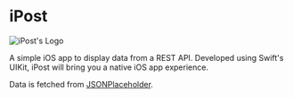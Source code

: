 # iPost

![iPost's Logo](https://user-images.githubusercontent.com/64721275/138050824-9007ed9e-d8eb-4449-8837-a4bb1fcdbecb.png)

A simple iOS app to display data from a REST API. Developed using Swift's UIKit, iPost will bring you a native iOS app experience.

Data is fetched from [JSONPlaceholder](https://jsonplaceholder.typicode.com/).
